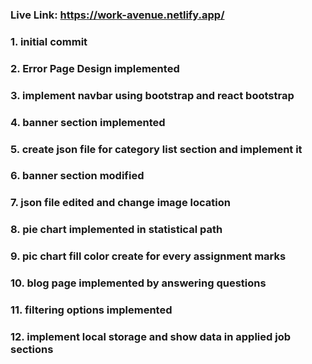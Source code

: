 ### Live Link: https://work-avenue.netlify.app/

### 1. initial commit

### 2. Error Page Design implemented

### 3. implement navbar using bootstrap and react bootstrap

### 4. banner section implemented

### 5. create json file for category list section and implement it

### 6. banner section modified

### 7. json file edited and change image location

### 8. pie chart implemented in statistical path

### 9. pic chart fill color create for every assignment marks

### 10. blog page implemented by answering questions

### 11. filtering options implemented

### 12. implement local storage and show data in applied job sections
